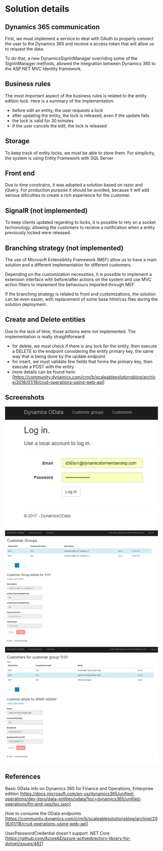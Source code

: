 Solution details
================

## Dynamics 365 communication

First, we must implement a service to deal with OAuth to properly connect the user to the Dynamics 365 and receive a access token that will allow us to request the data.

To do that, a new DynamicsSignInManager overriding some of the SignInManager methods, allowed the integration between Dynamics 365 to the ASP.NET MVC Identity framework.

## Business rules

The most important aspect of the business rules is related to the entity edition lock. Here is a summary of the implementation:
 - before edit an entity, the user requests a lock
 - after updating the entity, the lock is released, even if the update fails
 - the lock is valid for 30 minutes
 - if the user cancels the edit, the lock is released

## Storage

To keep track of entity locks, we must be able to store them. For simplicity, the system is using Entity Framework with SQL Server

## Front end

Due to time constrains, it was adopted a solution based on razor and jQuery.
For production purpose it should be avoided, because it will add serious dificulties to create a rich experience for the customer.

## SignalR (not implemented)

To keep clients updated regarding to locks, it is possible to rely on a socket techonology. allowing the customers to receive a notification when a entity previously locked were released.

## Branching strategy (not implemented)

The use of Microsoft Extensibility Framework (MEF) allow us to have a main solution and a different implementation for different customers. 

Depending on the customization necessities, it is possible to implement a extension interface with before/after actions on the system and use MVC action filters to implement the behaviours imported through MEF.

If the branching strategy is related to front end customizations, the solution can be even easier, with replacement of some base html/css files during the solution deployment.

## Create and Delete entities

Due to the lack of time, those actions were not implemented. The implementation is really straightforward:
 - for delete, we must check if there is any lock for the entity, then execute a DELETE to the endpoint considering the entity primary key, the same way that is being done by the update endpoint
 - for insert, we must validate few fields that forms the primary key, then execute a POST with the entity
 - more details can be found here: [https://community.dynamics.com/crm/b/scaleablesolutionsblog/archive/2016/01/18/crud-operations-using-web-api]

## Screenshots

![Login page](https://raw.githubusercontent.com/tiagodeliberali/dynamicsodata/master/screenshots/login_page.png)
![Customer groups](https://raw.githubusercontent.com/tiagodeliberali/dynamicsodata/master/screenshots/customer_groups.png)
![Customer](https://raw.githubusercontent.com/tiagodeliberali/dynamicsodata/master/screenshots/customers.png)

## References

Basic OData info on Dynamics 365 for Finance and Operations, Enterprise edition
[https://docs.microsoft.com/en-us/dynamics365/unified-operations/dev-itpro/data-entities/odata?toc=dynamics365/unified-operations/fin-and-ops/toc.json]

How to consume the OData endpoints
[https://community.dynamics.com/crm/b/scaleablesolutionsblog/archive/2016/01/18/crud-operations-using-web-api]

UserPasswordCredential doesn't support .NET Core
[https://github.com/AzureAD/azure-activedirectory-library-for-dotnet/issues/482]
